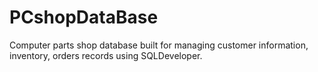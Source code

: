 # PCshopDataBase
Computer parts shop database built for managing customer information, inventory, orders  records using SQLDeveloper.
